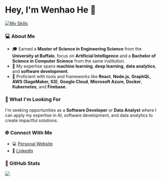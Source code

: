 # Hey, I'm Wenhao He :wave:
[![My Skills](https://skillicons.dev/icons?i=py,pytorch,tensorflow,sklearn,opencv,js,ts,graphql,react,flutter,nodejs,html,css,mysql,c,aws,azure,googlecloud,docker,postgres,git)](https://skillicons.dev)

### :computer: About Me

- 🎓 Earned a **Master of Science in Engineering Science** from the **University at Buffalo**, focus on **Artificial Intelligence** and a **Bachelor of Science in Computer Science** from the same institution.
- 🚀 My expertise spans **machine learning**, **deep learning**, **data analytics**, and **software development**.
- 🔧 Proficient with tools and frameworks like **React**, **Node.js**, **GraphQL**, **AWS (SageMaker, S3)**, **Google Cloud**, **Microsoft Azure**, **Docker**, **Kubernetes**, and **Firebase**.

### 🚀 What I'm Looking For

I'm seeking opportunities as a **Software Developer** or **Data Analyst** where I can apply my expertise in AI, software development, and data analytics to create impactful solutions.

### 🌐 Connect With Me

- 💻 [Personal Website](https://wenhaohe.com)
- 🔗 [LinkedIn](https://www.linkedin.com/in/wenhao-he-77126a230/)

### :book: GitHub Stats

<a href="https://github.com/JODGEW/github-readme-stats"><img align="center" src="https://github-readme-stats.vercel.app/api/top-langs/?username=hussaino03&layout=compact&langs_count=10&hide=jupyter%20notebook&theme=ambient_gradient&title_color=ffffff&text_color=ffffff&icon_color=ffffff&bg_color=35,4158d0,c850c0,ffcc70" />
